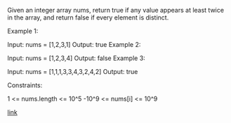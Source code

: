 Given an integer array nums, return true if any value appears at least twice in the array, and return false if every element is distinct.

 

Example 1:

Input: nums = [1,2,3,1]
Output: true
Example 2:

Input: nums = [1,2,3,4]
Output: false
Example 3:

Input: nums = [1,1,1,3,3,4,3,2,4,2]
Output: true
 

Constraints:

1 <= nums.length <= 10^5
-10^9 <= nums[i] <= 10^9

[link](https://leetcode.com/problems/contains-duplicate/)